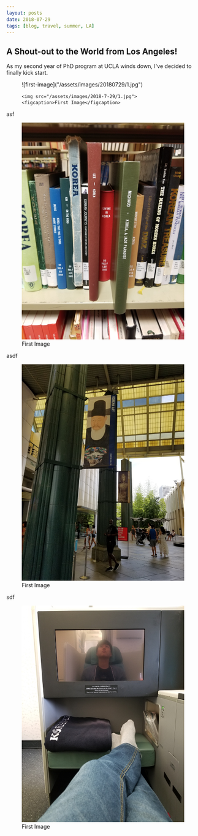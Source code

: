 ```yaml
---
layout: posts
date: 2018-07-29
tags: [blog, travel, summer, LA]
---
```


## A Shout-out to the World from Los Angeles!
As my second year of PhD program at UCLA winds down, I've decided to finally kick start.
<figure>
![first-image]("/assets/images/20180729/1.jpg")

	<img src="/assets/images/2018-7-29/1.jpg">
	<figcaption>First Image</figcaption>
</figure>

asf

<figure>
	<img src="/assets/images/2018-7-29/2.jpg"">
	<figcaption>First Image</figcaption>
</figure>

asdf

<figure>
	<img src="/assets/images/2018-7-29/3.jpg"">
	<figcaption>First Image</figcaption>
</figure>

sdf

<figure>
	<img src="/assets/images/2018-7-29/4.jpg"">
	<figcaption>First Image</figcaption>
</figure>
